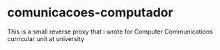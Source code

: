 # comunicacoes-computador
This is a small reverse proxy that i wrote for Computer Communications curricular unit at university
